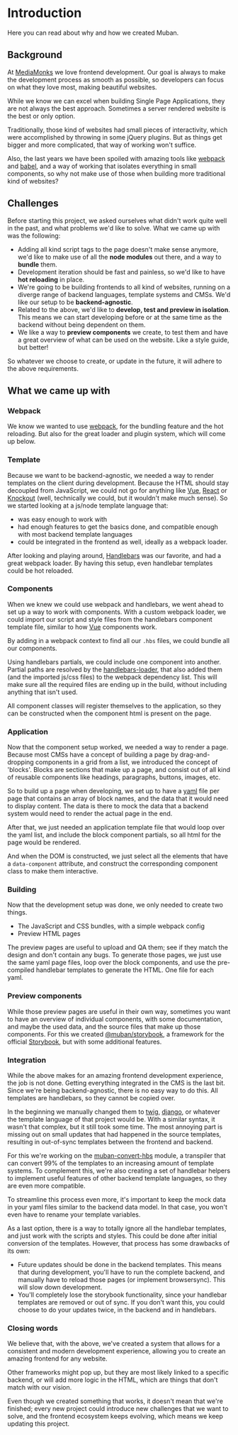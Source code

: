 # Introduction

Here you can read about why and how we created Muban.

## Background

At [MediaMonks](https://www.mediamonks.com/) we love frontend development. Our goal is always to
make the development process as smooth as possible, so developers can focus on what they love most,
making beautiful websites.

While we know we can excel when building Single Page Applications, they are not always the best
approach. Sometimes a server rendered website is the best or only option.

Traditionally, those kind of websites had small pieces of interactivity, which were accomplished by
throwing in some jQuery plugins. But as things get bigger and more complicated, that way of working
won't suffice.

Also, the last years we have been spoiled with amazing tools like [webpack](https://webpack.js.org/)
and [babel](https://babeljs.io/), and a way of working that isolates everything in small components,
so why not make use of those when building more traditional kind of websites?

## Challenges

Before starting this project, we asked ourselves what didn't work quite well in the past, and what
problems we'd like to solve. What we came up with was the following:

- Adding all kind script tags to the page doesn't make sense anymore, we'd like to make use of all
  the **node modules** out there, and a way to **bundle** them.
- Development iteration should be fast and painless, so we'd like to have **hot reloading** in
  place.
- We're going to be building frontends to all kind of websites, running on a diverge range of
  backend languages, template systems and CMSs. We'd like our setup to be **backend-agnostic**.
- Related to the above, we'd like to **develop, test and preview in isolation**. This means we can
  start developing before or at the same time as the backend without being dependent on them.
- We like a way to **preview components** we create, to test them and have a great overview of what
  can be used on the website. Like a style guide, but better!

So whatever we choose to create, or update in the future, it will adhere to the above requirements.

## What we came up with

### Webpack

We know we wanted to use [webpack](https://webpack.js.org/), for the bundling feature and the hot
reloading. But also for the great loader and plugin system, which will come up below.

### Template

Because we want to be backend-agnostic, we needed a way to render templates on the client during
development. Because the HTML should stay decoupled from JavaScript, we could not go for anything
like [Vue](https://vuejs.org/), [React](https://reactjs.org/) or [Knockout](https://knockoutjs.com/)
(well, technically we could, but it wouldn't make much sense). So we started looking at a js/node
template language that:

- was easy enough to work with
- had enough features to get the basics done, and compatible enough with most backend template
  languages
- could be integrated in the frontend as well, ideally as a webpack loader.

After looking and playing around, [Handlebars](https://handlebarsjs.com/) was our favorite, and had
a great webpack loader. By having this setup, even handlebar templates could be hot reloaded.

### Components

When we knew we could use webpack and handlebars, we went ahead to set up a way to work with
components. With a custom webpack loader, we could import our script and style files from the
handlebars component template file, similar to how [Vue](https://vuejs.org/) components work.

By adding in a webpack context to find all our `.hbs` files, we could bundle all our components.

Using handlebars partials, we could include one component into another. Partial paths are resolved
by the [handlebars-loader](https://www.npmjs.com/package/handlebars-loader), that also added them
(and the imported js/css files) to the webpack dependency list. This will make sure all the required
files are ending up in the build, without including anything that isn't used.

All component classes will register themselves to the application, so they can be constructed when
the component html is present on the page.

### Application

Now that the component setup worked, we needed a way to render a page. Because most CMSs have a
concept of building a page by drag-and-dropping components in a grid from a list, we introduced the
concept of 'blocks'. Blocks are sections that make up a page, and consist out of all kind of
reusable components like headings, paragraphs, buttons, images, etc.

So to build up a page when developing, we set up to have a [yaml](https://yaml.org/) file per page
that contains an array of block names, and the data that it would need to display content. The data
is there to mock the data that a backend system would need to render the actual page in the end.

After that, we just needed an application template file that would loop over the yaml list, and
include the block component partials, so all html for the page would be rendered.

And when the DOM is constructed, we just select all the elements that have a `data-component`
attribute, and construct the corresponding component class to make them interactive.

### Building

Now that the development setup was done, we only needed to create two things.

- The JavaScript and CSS bundles, with a simple webpack config
- Preview HTML pages

The preview pages are useful to upload and QA them; see if they match the design and don't contain
any bugs. To generate those pages, we just use the same yaml page files, loop over the block
components, and use the pre-compiled handlebar templates to generate the HTML. One file for each
yaml.

### Preview components

While those preview pages are useful in their own way, sometimes you want to have an overview of
individual components, with some documentation, and maybe the used data, and the source files that
make up those components. For this we created
[@muban/storybook](https://www.npmjs.com/package/@muban/storybook), a framework for the official
[Storybook](https://storybook.js.org/), but with some additional features.

### Integration

While the above makes for an amazing frontend development experience, the job is not done. Getting
everything integrated in the CMS is the last bit. Since we're being backend-agnostic, there is no
easy way to do this. All templates are handlebars, so they cannot be copied over.

In the beginning we manually changed them to [twig](https://twig.symfony.com/),
[django](https://www.djangoproject.com/), or whatever the template language of that project would
be. With a similar syntax, it wasn't that complex, but it still took some time. The most annoying
part is missing out on small updates that had happened in the source templates, resulting in
out-of-sync templates between the frontend and backend.

For this we're working on the [muban-convert-hbs](https://www.npmjs.com/package/muban-convert-hbs)
module, a transpiler that can convert 99% of the templates to an increasing amount of template
systems. To complement this, we're also creating a set of handlebar helpers to implement useful
features of other backend template languages, so they are even more compatible.

To streamline this process even more, it's important to keep the mock data in your yaml files
similar to the backend data model. In that case, you won't even have to rename your template
variables.

As a last option, there is a way to totally ignore all the handlebar templates, and just work with
the scripts and styles. This could be done after initial conversion of the templates. However, that
process has some drawbacks of its own:

- Future updates should be done in the backend templates. This means that during development, you'll
  have to run the complete backend, and manually have to reload those pages (or implement
  browsersync). This will slow down development.
- You'll completely lose the storybook functionality, since your handlebar templates are removed or
  out of sync. If you don't want this, you could choose to do your updates twice, in the backend and
  in handlebars.

### Closing words

We believe that, with the above, we've created a system that allows for a consistent and modern
development experience, allowing you to create an amazing frontend for any website.

Other frameworks might pop up, but they are most likely linked to a specific backend, or will add
more logic in the HTML, which are things that don't match with our vision.

Even though we created something that works, it doesn't mean that we're finished; every new project
could introduce new challenges that we want to solve, and the frontend ecosystem keeps evolving,
which means we keep updating this project.
